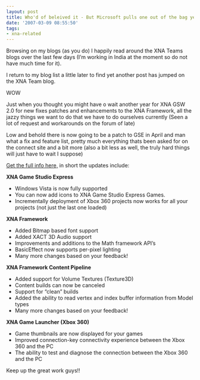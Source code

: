 ```yaml
---
layout: post
title: Who'd of beleived it - But Microsoft pulls one out of the bag yet again!
date: '2007-03-09 08:55:50'
tags:
- xna-related
---
```


Browsing on my blogs (as you do) I happily read around the XNA Teams blogs over the last few days (I’m working in India at the moment so do not have much time for it).

I return to my blog list a little later to find yet another post has jumped on the XNA Team blog.

WOW

Just when you thought you might have o wait another year for XNA GSW 2.0 for new fixes patches and enhancements to the XNA Framework, all the jazzy things we want to do that we have to do ourselves currently (Seen a lot of request and workarounds on the forum of late)

Low and behold there is now going to be a patch to GSE in April and man what a fix and feature list, pretty much everything thats been asked for on the connect site and a bit more (also a bit less as well, the truly hard things will just have to wait I suppose)

[Get the full info here,](http://blogs.msdn.com/xna/archive/2007/03/08/announcing-the-xna-game-studio-express-update) in short the updates include:

**XNA Game Studio Express**

- Windows Vista is now fully supported
- You can now add icons to XNA Game Studio Express Games.
- Incrementally deployment of Xbox 360 projects now works for all your projects (not just the last one loaded) 

**XNA Framework**

- Added Bitmap based font support
- Added XACT 3D Audio support
- Improvements and additions to the Math framework API’s
- BasicEffect now supports per-pixel lighting
- Many more changes based on your feedback! 

**XNA Framework Content Pipeline**

- Added support for Volume Textures (Texture3D)
- Content builds can now be canceled
- Support for “clean” builds
- Added the ability to read vertex and index buffer information from Model types
- Many more changes based on your feedback! 

**XNA Game Launcher (Xbox 360)**

- Game thumbnails are now displayed for your games
- Improved connection-key connectivity experience between the Xbox 360 and the PC
- The ability to test and diagnose the connection between the Xbox 360 and the PC 

 

Keep up the great work guys!!

